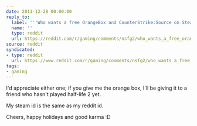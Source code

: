 ```yaml
---
date: 2011-12-28 00:00:00
reply_to:
  label: '''Who wants a free OrangeBox and CounterStrike:Source on Steam?'' on /r/gaming'
  name: ''
  type: reddit
  url: https://reddit.com/r/gaming/comments/nsfg2/who_wants_a_free_orangebox_and/
source: reddit
syndicated:
- type: reddit
  url: https://www.reddit.com/r/gaming/comments/nsfg2/who_wants_a_free_orangebox_and/c3bkbt9/
tags:
- gaming
---
```


I'd appreciate either one; if you give me the orange box, I'll be giving it to a friend who hasn't played half-life 2 yet.

My steam id is the same as my reddit id.

Cheers, happy holidays and good karma :D

